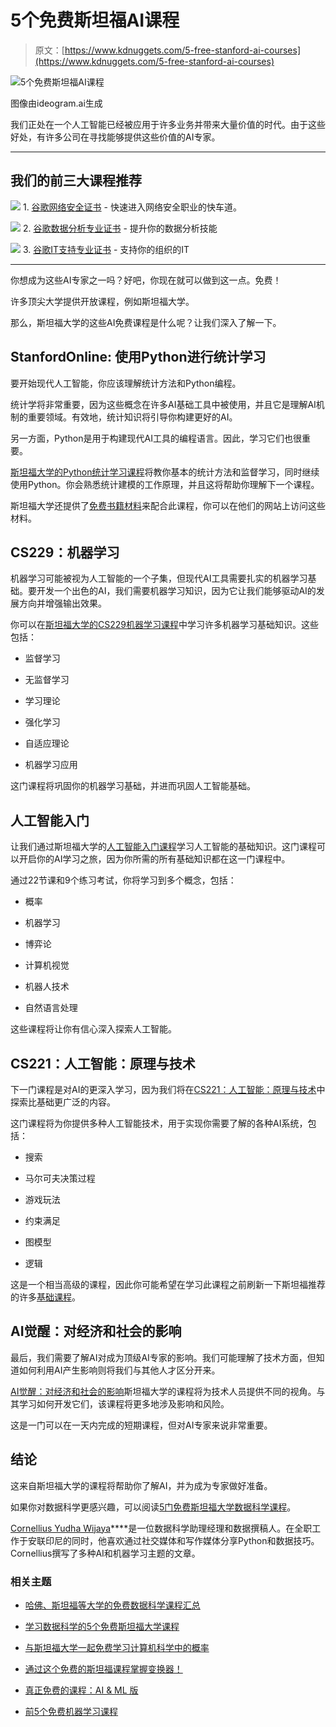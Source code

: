 # 5个免费斯坦福AI课程

> 原文：[https://www.kdnuggets.com/5-free-stanford-ai-courses](https://www.kdnuggets.com/5-free-stanford-ai-courses)

![5个免费斯坦福AI课程](../Images/0a19ff73c527e0d6fdf654c20fdf9f6c.png)

图像由ideogram.ai生成

我们正处在一个人工智能已经被应用于许多业务并带来大量价值的时代。由于这些好处，有许多公司在寻找能够提供这些价值的AI专家。

* * *

## 我们的前三大课程推荐

![](../Images/0244c01ba9267c002ef39d4907e0b8fb.png) 1\. [谷歌网络安全证书](https://www.kdnuggets.com/google-cybersecurity) - 快速进入网络安全职业的快车道。

![](../Images/e225c49c3c91745821c8c0368bf04711.png) 2\. [谷歌数据分析专业证书](https://www.kdnuggets.com/google-data-analytics) - 提升你的数据分析技能

![](../Images/0244c01ba9267c002ef39d4907e0b8fb.png) 3\. [谷歌IT支持专业证书](https://www.kdnuggets.com/google-itsupport) - 支持你的组织的IT

* * *

你想成为这些AI专家之一吗？好吧，你现在就可以做到这一点。免费！

许多顶尖大学提供开放课程，例如斯坦福大学。

那么，斯坦福大学的这些AI免费课程是什么呢？让我们深入了解一下。

## StanfordOnline: 使用Python进行统计学习

要开始现代人工智能，你应该理解统计方法和Python编程。

统计学将非常重要，因为这些概念在许多AI基础工具中被使用，并且它是理解AI机制的重要领域。有效地，统计知识将引导你构建更好的AI。

另一方面，Python是用于构建现代AI工具的编程语言。因此，学习它们也很重要。

[斯坦福大学的Python统计学习课程](https://www.edx.org/learn/python/stanford-university-statistical-learning-with-python)将教你基本的统计方法和监督学习，同时继续使用Python。你会熟悉统计建模的工作原理，并且这将帮助你理解下一个课程。

斯坦福大学还提供了[免费书籍材料](https://www.statlearning.com/)来配合此课程，你可以在他们的网站上访问这些材料。

## CS229：机器学习

机器学习可能被视为人工智能的一个子集，但现代AI工具需要扎实的机器学习基础。要开发一个出色的AI，我们需要机器学习知识，因为它让我们能够驱动AI的发展方向并增强输出效果。

你可以在[斯坦福大学的CS229机器学习课程](https://cs229.stanford.edu/)中学习许多机器学习基础知识。这些包括：

+   监督学习

+   无监督学习

+   学习理论

+   强化学习

+   自适应理论

+   机器学习应用

这门课程将巩固你的机器学习基础，并进而巩固人工智能基础。

## 人工智能入门

让我们通过斯坦福大学的[人工智能入门课程](https://www.udacity.com/course/intro-to-artificial-intelligence--cs271)学习人工智能的基础知识。这门课程可以开启你的AI学习之旅，因为你所需的所有基础知识都在这一门课程中。

通过22节课和9个练习考试，你将学习到多个概念，包括：

+   概率

+   机器学习

+   博弈论

+   计算机视觉

+   机器人技术

+   自然语言处理

这些课程将让你有信心深入探索人工智能。

## CS221：人工智能：原理与技术

下一门课程是对AI的更深入学习，因为我们将在[CS221：人工智能：原理与技术](https://stanford-cs221.github.io/autumn2023)中探索比基础更广泛的内容。

这门课程将为你提供多种人工智能技术，用于实现你需要了解的各种AI系统，包括：

+   搜索

+   马尔可夫决策过程

+   游戏玩法

+   约束满足

+   图模型

+   逻辑

这是一个相当高级的课程，因此你可能希望在学习此课程之前刷新一下斯坦福推荐的许多[基础课程](https://stanford-cs221.github.io/autumn2023/modules/index.html)。

## AI觉醒：对经济和社会的影响

最后，我们需要了解AI对成为顶级AI专家的影响。我们可能理解了技术方面，但知道如何利用AI产生影响则将我们与其他人才区分开来。

[AI觉醒：对经济和社会的影响](https://www.coursera.org/learn/ai-awakening)斯坦福大学的课程将为技术人员提供不同的视角。与其学习如何开发它们，该课程将更多地涉及影响和风险。

这是一门可以在一天内完成的短期课程，但对AI专家来说非常重要。

## 结论

这来自斯坦福大学的课程将帮助你了解AI，并为成为专家做好准备。

如果你对数据科学更感兴趣，可以阅读[5门免费斯坦福大学数据科学课程](https://www.kdnuggets.com/5-free-stanford-university-courses-to-learn-data-science)。

**[](https://www.linkedin.com/in/cornellius-yudha-wijaya/)**[Cornellius Yudha Wijaya](https://www.linkedin.com/in/cornellius-yudha-wijaya/)****是一位数据科学助理经理和数据撰稿人。在全职工作于安联印尼的同时，他喜欢通过社交媒体和写作媒体分享Python和数据技巧。Cornellius撰写了多种AI和机器学习主题的文章。

### 相关主题

+   [哈佛、斯坦福等大学的免费数据科学课程汇总](https://www.kdnuggets.com/a-collection-of-free-data-science-courses-from-harvard-stanford-mit-cornell-and-berkeley)

+   [学习数据科学的5个免费斯坦福大学课程](https://www.kdnuggets.com/5-free-stanford-university-courses-to-learn-data-science)

+   [与斯坦福大学一起免费学习计算机科学中的概率](https://www.kdnuggets.com/learn-probability-in-computer-science-with-stanford-university-for-free)

+   [通过这个免费的斯坦福课程掌握变换器！](https://www.kdnuggets.com/2022/09/master-transformers-free-stanford-course.html)

+   [真正免费的课程：AI & ML 版](https://www.kdnuggets.com/free-courses-that-are-actually-free-ai-ml-edition)

+   [前5个免费机器学习课程](https://www.kdnuggets.com/2022/02/top-5-free-machine-learning-courses.html)
